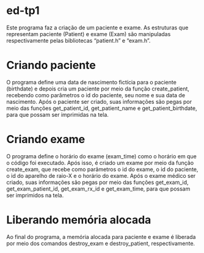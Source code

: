 # ed-tp1

Este programa faz a criação de um paciente e exame. As estruturas que representam paciente (Patient) e exame (Exam) são manipuladas respectivamente pelas bibliotecas “patient.h” e “exam.h”.

# **Criando paciente**

  O programa define uma data de nascimento fictícia para o paciente (birthdate) e depois cria um paciente por meio da função create_patient, recebendo como parâmetros o id do paciente, seu nome e sua data de nascimento.
  Após o paciente ser criado, suas informações são pegas por meio das funções get_patient_id, get_patient_name e get_patient_birthdate, para que possam ser imprimidas na tela.

# **Criando exame**

  O programa define o horário do exame (exam_time) como o horário em que o código foi executado. Após isso, é criado um exame por meio da função create_exam, que recebe como parâmetros o id do exame, o id do paciente, o id do aparelho de raio-X e o horário do exame.
	Após o exame médico ser criado, suas informações são pegas por meio das funções get_exam_id, get_exam_patient_id, get_exam_rx_id e get_exam_time, para que possam ser imprimidos na tela.

# **Liberando memória alocada**

  Ao final do programa, a memória alocada para paciente e exame é liberada por meio dos comandos destroy_exam e destroy_patient, respectivamente.
